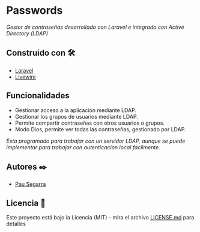 # Passwords

_Gestor de contraseñas desarrollado con Laravel e integrado con Active Directory (LDAP)_

## Construido con 🛠️

* [Laravel](https://www.laravel.com/)
* [Livewire](https://laravel-livewire.com/)

## Funcionalidades

* Gestionar acceso a la aplicación mediante LDAP.
* Gestionar los grupos de usuarios mediante LDAP.
* Permite compartir contraseñas con otros usuarios o grupos.
* Modo Dios, permite ver todas las contraseñas, gestionado por LDAP.

_Esta programado para trabajar con un servidor LDAP, aunque se puede implementar para trabajar con autenticacion local facilmente._

## Autores ✒️

* [Pau Segarra](https://github.com/pausegarra)

## Licencia 📄

Este proyecto está bajo la Licencia (MIT) - mira el archivo [LICENSE.md](LICENSE.md) para detalles
